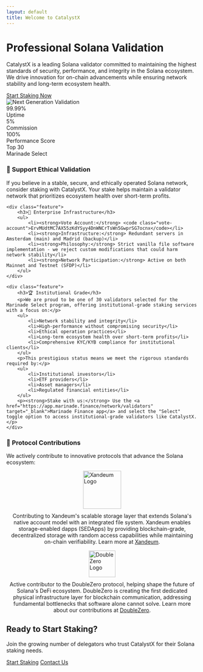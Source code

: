 ```yaml
---
layout: default
title: Welcome to CatalystX
---
```


<div class="hero">
    <div class="hero-content">
        <h1>Professional Solana Validation</h1>
        <p>CatalystX is a leading Solana validator committed to maintaining the highest standards of security, performance, and integrity in the Solana ecosystem. We drive innovation for on-chain advancements while ensuring network stability and long-term ecosystem health.</p>
        <a href="{{ '/services' | relative_url }}" class="cta-button">Start Staking Now</a>
    </div>
    <div class="hero-image">
        <picture>
            <source srcset="{{ '/assets/images/ArtificialIntelligence_03.webp' | relative_url }}" type="image/webp">
            <img src="{{ '/assets/images/ArtificialIntelligence_03.web.jpg' | relative_url }}" alt="Next Generation Validation" class="hero-illustration">
        </picture>
    </div>
</div>

<div class="stats-grid">
    <div class="stat-card">
        <div class="stat-value">99.99%</div>
        <div class="stat-label">Uptime</div>
    </div>
    <div class="stat-card">
        <div class="stat-value">5%</div>
        <div class="stat-label">Commission</div>
    </div>
    <div class="stat-card">
        <div class="stat-value">100%</div>
        <div class="stat-label">Performance Score</div>
    </div>
    <div class="stat-card">
        <div class="stat-value">Top 30</div>
        <div class="stat-label">Marinade Select</div>
    </div>
</div>

<div class="features">
    <div class="feature">
        <h3>🌟 Support Ethical Validation</h3>
        <p>If you believe in a stable, secure, and ethically operated Solana network, consider staking with CatalystX. Your stake helps maintain a validator network that prioritizes ecosystem health over short-term profits.</p>
    </div>

    <div class="feature">
        <h3>🔧 Enterprise Infrastructure</h3>
        <ul>
            <li><strong>Vote Account:</strong> <code class="vote-account">ErvMUdtMC7AX55zKdYSyy4DnWNCrTsWn5GwprSG7ocnx</code></li>
            <li><strong>Infrastructure:</strong> Redundant servers in Amsterdam (main) and Madrid (backup)</li>
            <li><strong>Philosophy:</strong> Strict vanilla file software implementation - we reject custom modifications that could harm network stability</li>
            <li><strong>Network Participation:</strong> Active on both Mainnet and Testnet (SFDP)</li>
        </ul>
    </div>

    <div class="feature">
        <h3>🏆 Institutional Grade</h3>
        <p>We are proud to be one of 30 validators selected for the Marinade Select program, offering institutional-grade staking services with a focus on:</p>
        <ul>
            <li>Network stability and integrity</li>
            <li>High-performance without compromising security</li>
            <li>Ethical operation practices</li>
            <li>Long-term ecosystem health over short-term profits</li>
            <li>Comprehensive KYC/KYB compliance for institutional clients</li>
        </ul>
        <p>This prestigious status means we meet the rigorous standards required by:</p>
        <ul>
            <li>Institutional investors</li>
            <li>ETF providers</li>
            <li>Asset managers</li>
            <li>Regulated financial entities</li>
        </ul>
        <p><strong>Stake with us:</strong> Use the <a href="https://app.marinade.finance/network/validators" target="_blank">Marinade Finance app</a> and select the "Select" toggle option to access institutional-grade validators like CatalystX.</p>
    </div>
</div>

<div class="feature">
    <h3>🔗 Protocol Contributions</h3>
    <p>We actively contribute to innovative protocols that advance the Solana ecosystem:</p>
</div>

<div style="display: flex; flex-direction: column; align-items: center; margin-bottom: 15px;">
    <img src="{{ '/assets/images/Xandeum_logo_wide.png' | relative_url }}" alt="Xandeum Logo" style="max-width: 100%; height: 100px; margin-bottom: 10px;">
    <p style="margin: 0; text-align: center;">Contributing to Xandeum's scalable storage layer that extends Solana's native account model with an integrated file system. Xandeum enables storage-enabled dapps (SEDApps) by providing blockchain-grade, decentralized storage with random access capabilities while maintaining on-chain verifiability. Learn more at <a href="https://xandeum.network/" target="_blank">Xandeum</a>.</p>
</div>

<div style="display: flex; flex-direction: column; align-items: center; margin-bottom: 15px;">
    <img src="{{ '/assets/images/doublezero-logo.svg' | relative_url }}" alt="DoubleZero Logo" style="height: 70px; width: auto; margin-bottom: 10px;">
    <p style="margin: 0; text-align: center;">Active contributor to the DoubleZero protocol, helping shape the future of Solana's DeFi ecosystem. DoubleZero is creating the first dedicated physical infrastructure layer for blockchain communication, addressing fundamental bottlenecks that software alone cannot solve. Learn more about our contributions at <a href="https://doublezero.xyz/" target="_blank">DoubleZero</a>.</p>
</div>

<div class="cta-section">
    <h2>Ready to Start Staking?</h2>
    <p>Join the growing number of delegators who trust CatalystX for their Solana staking needs.</p>
    <div class="cta-buttons">
        <a href="{{ '/services' | relative_url }}" class="cta-button">Start Staking</a>
        <a href="{{ '/contact' | relative_url }}" class="cta-button secondary">Contact Us</a>
    </div>
</div> 